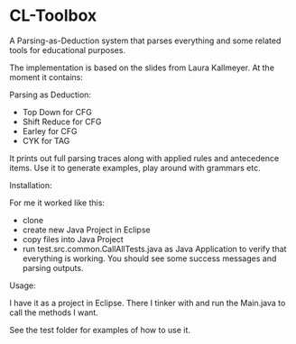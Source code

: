 # CL-Toolbox
A Parsing-as-Deduction system that parses everything and some related tools for educational purposes.

The implementation is based on the slides from Laura Kallmeyer. At the moment it contains:

Parsing as Deduction:
- Top Down for CFG
- Shift Reduce for CFG
- Earley for CFG
- CYK for TAG

It prints out full parsing traces along with applied rules and antecedence items.
Use it to generate examples, play around with grammars etc.

Installation:

For me it worked like this:
- clone
- create new Java Project in Eclipse
- copy files into Java Project
- run test.src.common.CallAllTests.java as Java Application to verify that everything is working. You should see some success messages and parsing outputs.


Usage:

I have it as a project in Eclipse. There I tinker with and run the Main.java to call the methods I want.

See the test folder for examples of how to use it.